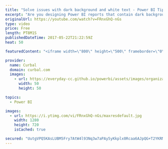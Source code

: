 ```yaml
---
title: "Solve issues with dark background and white text - Power BI Tips & Tricks #44"
excerpt: "Are you designing Power BI reports that contain dark backgrounds and white text? Here I show you a trick that will solve some of the issues with that combination. Dont miss it!  Link to Power BI community post: https://community.powerbi.com/t5/Desktop/Formatting-issues-with-tiles-or-report-pages-with-black-or-grey/td-p/104699"
originalUrl: https://youtube.com/watch?v=FRnxGhQ-nGs
type: video
price: Free
length: PT8M1S
publishedDateTime: 2017-05-22T21:22:59Z
heat: 50

featuredContent: "<iframe width=\"800\" height=\"500\" frameborder=\"0\" src=\"https://www.youtube.com/embed/FRnxGhQ-nGs\" allow=\"accelerometer; autoplay; encrypted-media; gyroscope; picture-in-picture\" allowfullscreen></iframe>"

provider:
  name: Curbal
  domain: curbal.com
  images:
    - url: https://everyday-cc.github.io/powerbi/assets/images/organizations/curbal.com-50x50.jpg
      width: 50
      height: 50

topics:
  - Power BI

images:
  - url: https://i.ytimg.com/vi/FRnxGhQ-nGs/maxresdefault.jpg
    width: 1280
    height: 720
    isCached: true

secured: "UutgVPQ5KAsLUBM5Fry7AtW4l93Nq3w7aPAy5yKkplx0Rcaa6AJpQG+T2YKRME60z5dGCP2DWQ+3nRpmxCLBS5h3Pbhbwji5BFCP4CWZlqGPV0GLsZ8QMI7vxT9eWxFj95H9J1F9Q30Qr8W9rnI19is+KTBSYVP7TxkwJbh0PPmNGNZAkBrr0ibDTVGIlAp1MiFD1n7XH7LPW13smizlS9TD52GWl+x3kAgBAmTgW+DgDoWIY7Q/M9T6U5x5vYFfzfyYB6w2PPlUy3rqgOWvMmOjuniOvBMZvkADkCxD069MBX2fwNsUzr13vYlasnW8vNMyzDyf7XaauKOmX2uA8zmbNoJbwjK+TxxFtNn0GT/Jy2vdRsUFxt0DSl6tHnGAD5zaZen8fLp7OIKLdmMAnAYSkBfbxONbYwBfPqcKw/w=;Ueq9OxwWtJeN5FOe98LqSg=="
---
```


